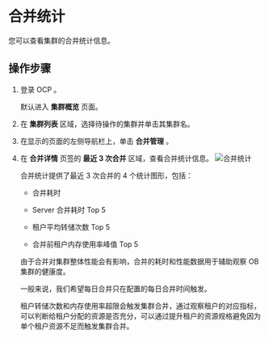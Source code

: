 # 合并统计

您可以查看集群的合并统计信息。

## 操作步骤

1. 登录 OCP 。

   默认进入 **集群概览** 页面。

2. 在 **集群列表** 区域，选择待操作的集群并单击其集群名。

3. 在显示的页面的左侧导航栏上，单击 **合并管理** 。

4. 在 **合并详情** 页签的 **最近 3 次合并** 区域，查看合并统计信息。
   ![合并统计](https://help-static-aliyun-doc.aliyuncs.com/assets/img/zh-CN/4099760061/p168814.png)

   合并统计提供了最近 3 次合并的 4 个统计图形，包括：

   * 合并耗时

   * Server 合并耗时 Top 5

   * 租户平均转储次数 Top 5

   * 合并前租户内存使用率峰值 Top 5

   由于合并对集群整体性能会有影响，合并的耗时和性能数据用于辅助观察 OB 集群的健康度。

   一般来说，我们希望每日合并只在配置的每日合并时间触发。

   租户转储次数和内存使用率超限会触发集群合并，通过观察租户的对应指标，可以判断给租户分配的资源是否充分，可以通过提升租户的资源规格避免因为单个租户资源不足而触发集群合并。
